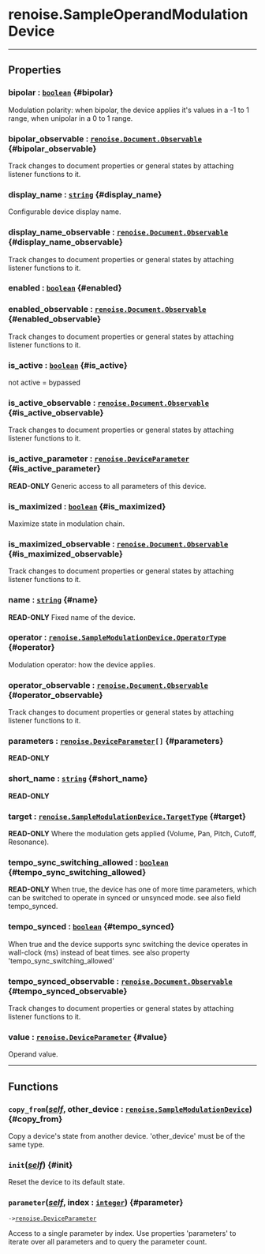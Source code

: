 # renoise.SampleOperandModulationDevice  

---  
## Properties
### bipolar : [`boolean`](/API/builtins/boolean.md) {#bipolar}
Modulation polarity:
when bipolar, the device applies it's values in a -1 to 1 range,
when unipolar in a 0 to 1 range.

### bipolar_observable : [`renoise.Document.Observable`](/API/renoise/renoise.Document.Observable.md) {#bipolar_observable}
Track changes to document properties or general states by attaching listener
functions to it.

### display_name : [`string`](/API/builtins/string.md) {#display_name}
Configurable device display name.

### display_name_observable : [`renoise.Document.Observable`](/API/renoise/renoise.Document.Observable.md) {#display_name_observable}
Track changes to document properties or general states by attaching listener
functions to it.

### enabled : [`boolean`](/API/builtins/boolean.md) {#enabled}
### enabled_observable : [`renoise.Document.Observable`](/API/renoise/renoise.Document.Observable.md) {#enabled_observable}
Track changes to document properties or general states by attaching listener
functions to it.

### is_active : [`boolean`](/API/builtins/boolean.md) {#is_active}
not active = bypassed

### is_active_observable : [`renoise.Document.Observable`](/API/renoise/renoise.Document.Observable.md) {#is_active_observable}
Track changes to document properties or general states by attaching listener
functions to it.

### is_active_parameter : [`renoise.DeviceParameter`](/API/renoise/renoise.DeviceParameter.md) {#is_active_parameter}
**READ-ONLY** Generic access to all parameters of this device.

### is_maximized : [`boolean`](/API/builtins/boolean.md) {#is_maximized}
Maximize state in modulation chain.

### is_maximized_observable : [`renoise.Document.Observable`](/API/renoise/renoise.Document.Observable.md) {#is_maximized_observable}
Track changes to document properties or general states by attaching listener
functions to it.

### name : [`string`](/API/builtins/string.md) {#name}
**READ-ONLY** Fixed name of the device.

### operator : [`renoise.SampleModulationDevice.OperatorType`](renoise.SampleModulationDevice.md#OperatorType) {#operator}
Modulation operator: how the device applies.

### operator_observable : [`renoise.Document.Observable`](/API/renoise/renoise.Document.Observable.md) {#operator_observable}
Track changes to document properties or general states by attaching listener
functions to it.

### parameters : [`renoise.DeviceParameter`](/API/renoise/renoise.DeviceParameter.md)`[]` {#parameters}
**READ-ONLY**

### short_name : [`string`](/API/builtins/string.md) {#short_name}
**READ-ONLY**

### target : [`renoise.SampleModulationDevice.TargetType`](renoise.SampleModulationDevice.md#TargetType) {#target}
**READ-ONLY** Where the modulation gets applied (Volume,
Pan, Pitch, Cutoff, Resonance).

### tempo_sync_switching_allowed : [`boolean`](/API/builtins/boolean.md) {#tempo_sync_switching_allowed}
**READ-ONLY** When true, the device has one of more time parameters,
which can be switched to operate in synced or unsynced mode.
 see also field tempo_synced.

### tempo_synced : [`boolean`](/API/builtins/boolean.md) {#tempo_synced}
When true and the device supports sync switching the device operates
in wall-clock (ms) instead of beat times.
see also property 'tempo_sync_switching_allowed'

### tempo_synced_observable : [`renoise.Document.Observable`](/API/renoise/renoise.Document.Observable.md) {#tempo_synced_observable}
Track changes to document properties or general states by attaching listener
functions to it.

### value : [`renoise.DeviceParameter`](/API/renoise/renoise.DeviceParameter.md) {#value}
Operand value.

  

---  
## Functions
### `copy_from`([*self*](/API/builtins/self.md), other_device : [`renoise.SampleModulationDevice`](/API/renoise/renoise.SampleModulationDevice.md)) {#copy_from}
Copy a device's state from another device. 'other_device' must be of the
same type.
### `init`([*self*](/API/builtins/self.md)) {#init}
Reset the device to its default state.
### `parameter`([*self*](/API/builtins/self.md), index : [`integer`](/API/builtins/integer.md)) {#parameter}
`->`[`renoise.DeviceParameter`](/API/renoise/renoise.DeviceParameter.md)  

Access to a single parameter by index. Use properties 'parameters' to iterate
over all parameters and to query the parameter count.  

